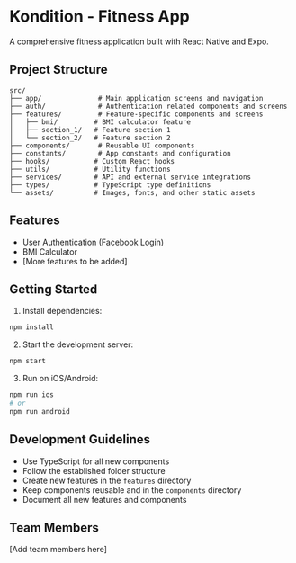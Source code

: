 # Kondition - Fitness App

A comprehensive fitness application built with React Native and Expo.

## Project Structure

```
src/
├── app/              # Main application screens and navigation
├── auth/             # Authentication related components and screens
├── features/         # Feature-specific components and screens
│   ├── bmi/         # BMI calculator feature
│   ├── section_1/   # Feature section 1
│   └── section_2/   # Feature section 2
├── components/       # Reusable UI components
├── constants/        # App constants and configuration
├── hooks/           # Custom React hooks
├── utils/           # Utility functions
├── services/        # API and external service integrations
├── types/           # TypeScript type definitions
└── assets/          # Images, fonts, and other static assets
```

## Features

- User Authentication (Facebook Login)
- BMI Calculator
- [More features to be added]

## Getting Started

1. Install dependencies:
```bash
npm install
```

2. Start the development server:
```bash
npm start
```

3. Run on iOS/Android:
```bash
npm run ios
# or
npm run android
```

## Development Guidelines

- Use TypeScript for all new components
- Follow the established folder structure
- Create new features in the `features` directory
- Keep components reusable and in the `components` directory
- Document all new features and components

## Team Members

[Add team members here]
